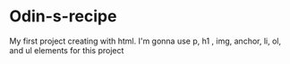 # Odin-s-recipe
My first project creating with html.
I'm gonna use p, h1 , img, anchor, li, ol, and ul elements  for this project
